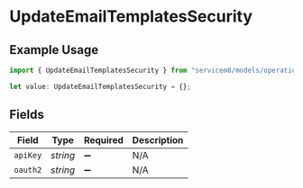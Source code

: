 # UpdateEmailTemplatesSecurity

## Example Usage

```typescript
import { UpdateEmailTemplatesSecurity } from "servicem8/models/operations";

let value: UpdateEmailTemplatesSecurity = {};
```

## Fields

| Field              | Type               | Required           | Description        |
| ------------------ | ------------------ | ------------------ | ------------------ |
| `apiKey`           | *string*           | :heavy_minus_sign: | N/A                |
| `oauth2`           | *string*           | :heavy_minus_sign: | N/A                |